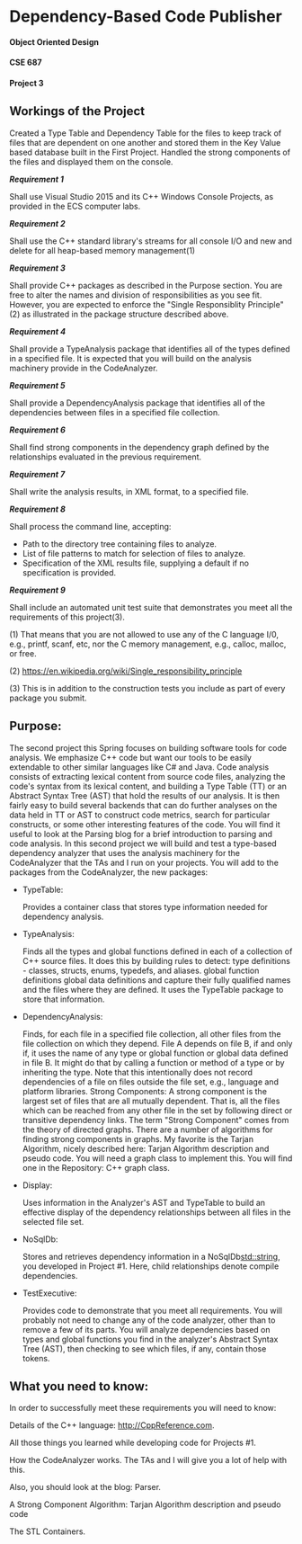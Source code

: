 # Dependency-Based Code Publisher
#### Object Oriented Design
#### CSE 687
#### Project 3

## Workings of the Project

Created a Type Table and Dependency Table for the files to keep track of files that are dependent on one another and stored them 
in the Key Value based database built in the First Project. Handled the strong components of the files and displayed them on the
console.


***Requirement 1***

Shall use Visual Studio 2015 and its C++ Windows Console Projects, as provided in the ECS computer labs.

***Requirement 2***

Shall use the C++ standard library's streams for all console I/O and new and delete for all heap-based memory management(1)

***Requirement 3***

Shall provide C++ packages as described in the Purpose section. You are free to alter the names and division of responsibilities as you see fit. 
However, you are expected to enforce the "Single Responsiblity Principle"(2) as illustrated in the package structure described above.

***Requirement 4***

Shall provide a TypeAnalysis package that identifies all of the types defined in a specified file. 
It is expected that you will build on the analysis machinery provide in the CodeAnalyzer.

***Requirement 5***

Shall provide a DependencyAnalysis package that identifies all of the dependencies between files in a specified file collection.

***Requirement 6***

Shall find strong components in the dependency graph defined by the relationships evaluated in the previous requirement.

***Requirement 7***

Shall write the analysis results, in XML format, to a specified file.

***Requirement 8***

Shall process the command line, accepting:
* Path to the directory tree containing files to analyze.
* List of file patterns to match for selection of files to analyze.
* Specification of the XML results file, supplying a default if no specification is provided.

***Requirement 9***

Shall include an automated unit test suite that demonstrates you meet all the requirements of this project(3).

(1) That means that you are not allowed to use any of the C language I/0, e.g., printf, scanf, etc, nor the C memory management, e.g., calloc, malloc, or free.

(2) https://en.wikipedia.org/wiki/Single_responsibility_principle

(3) This is in addition to the construction tests you include as part of every package you submit.

## Purpose:
The second project this Spring focuses on building software tools for code analysis. 
We emphasize C++ code but want our tools to be easily extendable to other similar languages like C# and Java.
Code analysis consists of extracting lexical content from source code files, analyzing the code's syntax from its lexical content, and building a Type Table (TT) or an Abstract Syntax Tree (AST) that hold the results of our analysis. 
It is then fairly easy to build several backends that can do further analyses on the data held in TT or AST to construct code metrics, search for particular constructs, or some other interesting features of the code.
You will find it useful to look at the Parsing blog for a brief introduction to parsing and code analysis.
In this second project we will build and test a type-based dependency analyzer that uses the analysis machinery for the CodeAnalyzer that the TAs and I run on your projects. 
You will add to the packages from the CodeAnalyzer, the new packages:

* TypeTable:

  Provides a container class that stores type information needed for dependency analysis.

* TypeAnalysis:

   Finds all the types and global functions defined in each of a collection of C++ source files. It does this by building rules to detect:
   type definitions - classes, structs, enums, typedefs, and aliases.
   global function definitions
   global data definitions
   and capture their fully qualified names and the files where they are defined. It uses the TypeTable package to store that information.

* DependencyAnalysis:

  Finds, for each file in a specified file collection, all other files from the file collection on which they depend. File A depends on file B, if and only if, it uses the name of any type or global function or global data defined in file B. It might do that by calling a function or method of a type or by inheriting the type. Note that this intentionally does not record dependencies of a file on files outside the file set, e.g., language and platform libraries.
  Strong Components:
  A strong component is the largest set of files that are all mutually dependent. That is, all the files which can be reached from any other file in the set by following direct or transitive dependency links. The term "Strong Component" comes from the theory of directed graphs. There are a number of algorithms for finding strong components in graphs. My favorite is the Tarjan Algorithm, nicely described here: Tarjan Algorithm description and pseudo code. You will need a graph class to implement this. You will find one in the Repository: C++ graph class.

* Display:

  Uses information in the Analyzer's AST and TypeTable to build an effective display of the dependency relationships between all files in the selected file set.

* NoSqlDb:

  Stores and retrieves dependency information in a NoSqlDb<std::string>, you developed in Project #1. Here, child relationships denote compile dependencies.

* TestExecutive:

  Provides code to demonstrate that you meet all requirements.
  You will probably not need to change any of the code analyzer, other than to remove a few of its parts. You will analyze dependencies based on types and global functions you find in the analyzer's Abstract Syntax Tree (AST), then checking to see which files, if any, contain those tokens.

## What you need to know:

In order to successfully meet these requirements you will need to know:

Details of the C++ language: http://CppReference.com.

All those things you learned while developing code for Projects #1.

How the CodeAnalyzer works. The TAs and I will give you a lot of help with this.

Also, you should look at the blog: Parser.

A Strong Component Algorithm: Tarjan Algorithm description and pseudo code

The STL Containers.

